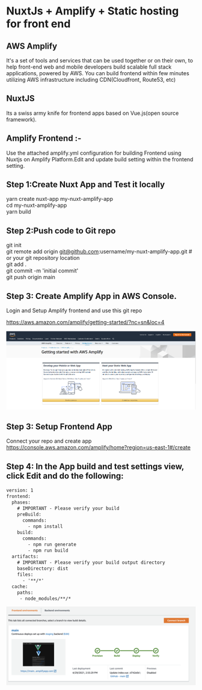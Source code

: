 # NuxtJs + Amplify + Static hosting for front end

## AWS Amplify
It's a set of tools and services that can be used together or on their own, to help front-end web and mobile developers build scalable full stack applications, 
powered by AWS. You can build frontend within few minutes utilizing AWS infrastructure including CDN(Cloudfront, Route53, etc)

## NuxtJS
Its a swiss army knife for frontend apps based on Vue.js(open source framework).

## Amplify Frontend :-
Use the attached amplify.yml configuration for building Frontend using Nuxtjs on Amplify Platform.Edit and update build setting within the frontend setting.


## Step 1:Create Nuxt App and Test it locally
yarn create nuxt-app my-nuxt-amplify-app\
cd my-nuxt-amplify-app\
yarn build

## Step 2:Push code to Git repo
git init\
git remote add origin git@github.com:username/my-nuxt-amplify-app.git # or your git repository location\
git add .\
git commit -m 'initial commit'\
git push origin main

## Step 3: Create Amplify App in AWS Console.

Login and Setup Amplify frontend and use this git repo

https://aws.amazon.com/amplify/getting-started/?nc=sn&loc=4

<img src="https://raw.githubusercontent.com/sarfarazengglb/amplify-nuxt-static-hosting/main/app_2.PNG">

## Step 3: Setup Frontend App
Connect your repo and create app
https://console.aws.amazon.com/amplify/home?region=us-east-1#/create

## Step 4: In the App build and test settings view, click Edit and do the following:

```
version: 1
frontend:
  phases:
    # IMPORTANT - Please verify your build 
    preBuild:
      commands: 
        - npm install
    build:
      commands: 
        - npm run generate
        - npm run build
  artifacts:
    # IMPORTANT - Please verify your build output directory
    baseDirectory: dist
    files:
      - '**/*'
  cache:
    paths:
     - node_modules/**/*
```

<img src="https://raw.githubusercontent.com/sarfarazengglb/amplify-nuxt-static-hosting/main/App.png">


